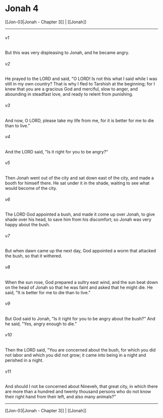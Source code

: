 # Jonah 4

[[Jon-03|Jonah - Chapter 3]] | [[Jonah]]
***

###### v1
But this was very displeasing to Jonah, and he became angry.
###### v2
He prayed to the LORD and said, "O LORD! Is not this what I said while I was still in my own country? That is why I fled to Tarshish at the beginning; for I knew that you are a gracious God and merciful, slow to anger, and abounding in steadfast love, and ready to relent from punishing.
###### v3
And now, O LORD, please take my life from me, for it is better for me to die than to live."
###### v4
And the LORD said, "Is it right for you to be angry?"
###### v5
Then Jonah went out of the city and sat down east of the city, and made a booth for himself there. He sat under it in the shade, waiting to see what would become of the city.
###### v6
The LORD God appointed a bush, and made it come up over Jonah, to give shade over his head, to save him from his discomfort; so Jonah was very happy about the bush.
###### v7
But when dawn came up the next day, God appointed a worm that attacked the bush, so that it withered.
###### v8
When the sun rose, God prepared a sultry east wind, and the sun beat down on the head of Jonah so that he was faint and asked that he might die. He said, "It is better for me to die than to live."
###### v9
But God said to Jonah, "Is it right for you to be angry about the bush?" And he said, "Yes, angry enough to die."
###### v10
Then the LORD said, "You are concerned about the bush, for which you did not labor and which you did not grow; it came into being in a night and perished in a night.
###### v11
And should I not be concerned about Nineveh, that great city, in which there are more than a hundred and twenty thousand persons who do not know their right hand from their left, and also many animals?"

***

[[Jon-03|Jonah - Chapter 3]] | [[Jonah]]

